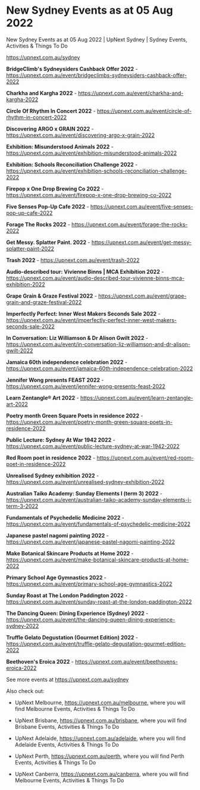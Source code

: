 # New Sydney Events as at 05 Aug 2022
New Sydney Events as at 05 Aug 2022 | UpNext Sydney | Sydney Events, Activities &amp; Things To Do

https://upnext.com.au/sydney


**BridgeClimb's Sydneysiders Cashback Offer 2022** - https://upnext.com.au/event/bridgeclimbs-sydneysiders-cashback-offer-2022

**Charkha and Kargha 2022** - https://upnext.com.au/event/charkha-and-kargha-2022

**Circle Of Rhythm In Concert 2022** - https://upnext.com.au/event/circle-of-rhythm-in-concert-2022

**Discovering ARGO x GRAIN 2022** - https://upnext.com.au/event/discovering-argo-x-grain-2022

**Exhibition: Misunderstood Animals 2022** - https://upnext.com.au/event/exhibition-misunderstood-animals-2022

**Exhibition: Schools Reconciliation Challenge 2022** - https://upnext.com.au/event/exhibition-schools-reconciliation-challenge-2022

**Firepop x One Drop Brewing Co 2022** - https://upnext.com.au/event/firepop-x-one-drop-brewing-co-2022

**Five Senses Pop-Up Cafe 2022** - https://upnext.com.au/event/five-senses-pop-up-cafe-2022

**Forage The Rocks 2022** - https://upnext.com.au/event/forage-the-rocks-2022

**Get Messy. Splatter Paint. 2022** - https://upnext.com.au/event/get-messy-splatter-paint-2022

**Trash 2022** - https://upnext.com.au/event/trash-2022

**Audio-described tour: Vivienne Binns | MCA Exhibition 2022** - https://upnext.com.au/event/audio-described-tour-vivienne-binns-mca-exhibition-2022

**Grape Grain & Graze Festival 2022** - https://upnext.com.au/event/grape-grain-and-graze-festival-2022

**Imperfectly Perfect: Inner West Makers Seconds Sale 2022** - https://upnext.com.au/event/imperfectly-perfect-inner-west-makers-seconds-sale-2022

**In Conversation: Liz Williamson & Dr Alison Gwilt 2022** - https://upnext.com.au/event/in-conversation-liz-williamson-and-dr-alison-gwilt-2022

**Jamaica 60th independence celebration 2022** - https://upnext.com.au/event/jamaica-60th-independence-celebration-2022

**Jennifer Wong presents FEAST 2022** - https://upnext.com.au/event/jennifer-wong-presents-feast-2022

**Learn Zentangle® Art 2022** - https://upnext.com.au/event/learn-zentangle-art-2022

**Poetry month Green Square Poets in residence 2022** - https://upnext.com.au/event/poetry-month-green-square-poets-in-residence-2022

**Public Lecture: Sydney At War 1942 2022** - https://upnext.com.au/event/public-lecture-sydney-at-war-1942-2022

**Red Room poet in residence 2022** - https://upnext.com.au/event/red-room-poet-in-residence-2022

**Unrealised Sydney exhibition 2022** - https://upnext.com.au/event/unrealised-sydney-exhibition-2022

**Australian Taiko Academy: Sunday Elements I (term 3) 2022** - https://upnext.com.au/event/australian-taiko-academy-sunday-elements-i-term-3-2022

**Fundamentals of Psychedelic Medicine 2022** - https://upnext.com.au/event/fundamentals-of-psychedelic-medicine-2022

**Japanese pastel nagomi painting 2022** - https://upnext.com.au/event/japanese-pastel-nagomi-painting-2022

**Make Botanical Skincare Products at Home 2022** - https://upnext.com.au/event/make-botanical-skincare-products-at-home-2022

**Primary School Age Gymnastics 2022** - https://upnext.com.au/event/primary-school-age-gymnastics-2022

**Sunday Roast at The London Paddington 2022** - https://upnext.com.au/event/sunday-roast-at-the-london-paddington-2022

**The Dancing Queen: Dining Experience (Sydney) 2022** - https://upnext.com.au/event/the-dancing-queen-dining-experience-sydney-2022

**Truffle Gelato Degustation (Gourmet Edition) 2022** - https://upnext.com.au/event/truffle-gelato-degustation-gourmet-edition-2022

**Beethoven's Eroica 2022** - https://upnext.com.au/event/beethovens-eroica-2022



See more events at https://upnext.com.au/sydney


Also check out:

* UpNext Melbourne, https://upnext.com.au/melbourne, where you will find Melbourne Events, Activities & Things To Do

* UpNext Brisbane, https://upnext.com.au/brisbane, where you will find Brisbane Events, Activities & Things To Do

* UpNext Adelaide, https://upnext.com.au/adelaide, where you will find Adelaide Events, Activities & Things To Do

* UpNext Perth, https://upnext.com.au/perth, where you will find Perth Events, Activities & Things To Do

* UpNext Canberra, https://upnext.com.au/canberra, where you will find Melbourne Events, Activities & Things To Do